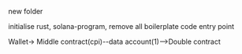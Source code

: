 new folder

initialise rust, solana-program, remove all boilerplate code
entry point

Wallet-> Middle contract(cpi)--data account(1)-->Double contract
